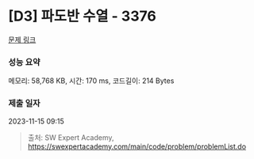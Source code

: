 # [D3] 파도반 수열 - 3376 

[문제 링크](https://swexpertacademy.com/main/code/problem/problemDetail.do?contestProbId=AWD3Y27q3QIDFAUZ) 

### 성능 요약

메모리: 58,768 KB, 시간: 170 ms, 코드길이: 214 Bytes

### 제출 일자

2023-11-15 09:15



> 출처: SW Expert Academy, https://swexpertacademy.com/main/code/problem/problemList.do